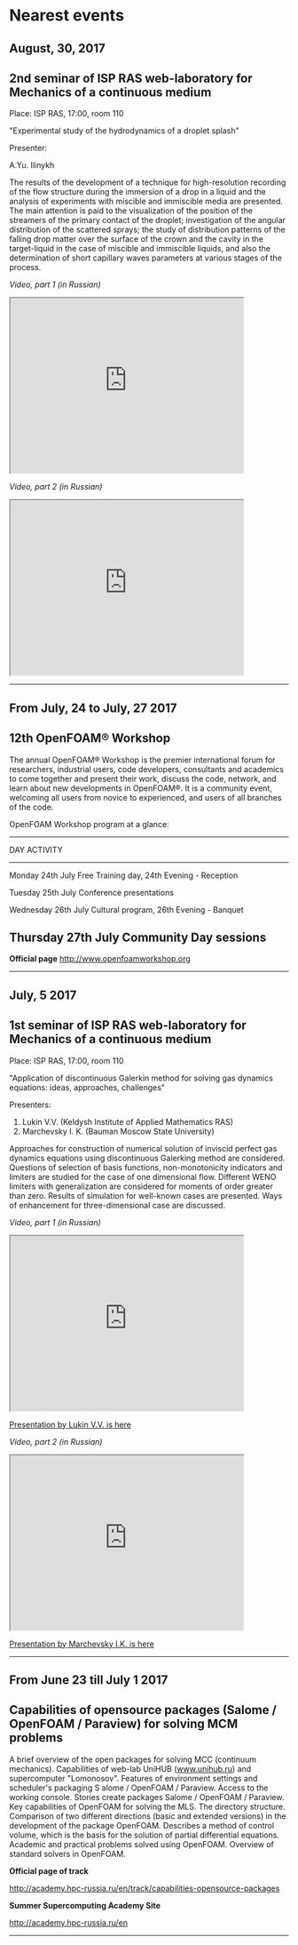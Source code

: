 Nearest events
=================

August, 30, 2017
----------------

2nd seminar of ISP RAS web-laboratory for Mechanics of a continuous medium
--------------------------------------------------------------------------

Place: ISP RAS, 17:00, room 110

"Experimental study of the hydrodynamics of a droplet splash"

Presenter:

A.Yu. Ilinykh

The results of the development of a technique for high-resolution recording of the flow structure
during the immersion of a drop in a liquid and the analysis of experiments with miscible and immiscible
media are presented. The main attention is paid to the visualization of the position of the streamers 
of the primary contact of the droplet; investigation of the angular distribution of the scattered sprays;
the study of distribution patterns of the falling drop matter over the surface of the crown and the 
cavity in the target-liquid in the case of miscible and immiscible liquids, and also the determination 
of short capillary waves parameters at various stages of the process.

*Video, part 1 (in Russian)*

<iframe width="420" height="315"
src="https://www.youtube.com/embed/yXL6UIEsCfs">
</iframe>

*Video, part 2 (in Russian)*

<iframe width="420" height="315"
src="https://www.youtube.com/embed/E6B9cZkyMe0">
</iframe>

______________________________________________________________________________________________________________________

From July, 24 to July, 27 2017
------------------------------

12th OpenFOAM® Workshop
-----------------------

The annual OpenFOAM® Workshop is the premier international forum for researchers, industrial users, code 
developers, consultants and academics to come together and present their work, discuss the code, network, and 
learn about new developments in OpenFOAM®. It is a community event, welcoming all users from novice 
to experienced, and users of all branches of the code.

OpenFOAM Workshop program at a glance:

--------------------------------------------
DAY                 ACTIVITY
------------------- ------------------------
Monday 24th July    Free Training day,
                    24th Evening - Reception

Tuesday 25th July   Conference presentations

Wednesday 26th July Cultural program,
                    26th Evening - Banquet

Thursday 27th July  Community Day sessions
--------------------------------------------

**Official page**
<http://www.openfoamworkshop.org>

______________________________________________________________________________________________________________________

July, 5 2017
------------

1st seminar of ISP RAS web-laboratory for Mechanics of a continuous medium
--------------------------------------------------------------------------

Place: ISP RAS, 17:00, room 110

"Application of discontinuous Galerkin method for solving gas dynamics equations: ideas, approaches, challenges"

Presenters:

1. Lukin V.V. (Keldysh Institute of Applied Mathematics RAS)
2. Marchevsky I. K. (Bauman Moscow State University)

Approaches for construction of numerical solution of inviscid perfect gas dynamics equations using discontinuous
Galerking method are considered. Questions of selection of basis functions, non-monotonicity indicators and limiters 
are studied for the case of one dimensional flow. Different WENO limiters with generalization are considered for
moments of order greater than zero. Results of simulation for well-known cases are presented. Ways of enhancement
for three-dimensional case are discussed.

*Video, part 1 (in Russian)*

<iframe width="420" height="315"
src="https://www.youtube.com/embed/waQyDZqcIS0">
</iframe>

<a href="../Materials/__MCMSEMINAR/ispras17-Lukin.pdf"> Presentation by Lukin V.V. is here  </a>

*Video, part 2 (in Russian)*

<iframe width="420" height="315"
src="https://www.youtube.com/embed/6SQOwr5Ctjc">
</iframe>

<a href="../Materials/__MCMSEMINAR/ispras17-Marchevsky.pdf"> Presentation by Marchevsky I.K. is here  </a>

______________________________________________________________________________________________________________________


From June 23 till July 1 2017
-----------------------------

Capabilities of opensource packages (Salome / OpenFOAM / Paraview) for solving MCM problems
-------------------------------------------------------------------------------------------

A brief overview of the open packages for solving MCC (continuum mechanics). Capabilities of web-lab UniHUB 
(www.unihub.ru) and supercomputer "Lomonosov". Features of environment settings and scheduler's packaging S
alome / OpenFOAM / Paraview. Access to the working console. Stories create packages Salome / OpenFOAM / Paraview. 
Key capabilities of OpenFOAM for solving the MLS. The directory structure. Comparison of two different directions 
(basic and extended versions) in the development of the package OpenFOAM. Describes a method of control volume, 
which is the basis for the solution of partial differential equations. Academic and practical problems solved using 
OpenFOAM. Overview of standard solvers in OpenFOAM.

**Official page of track**

<http://academy.hpc-russia.ru/en/track/capabilities-opensource-packages>

**Summer Supercomputing Academy Site**

<http://academy.hpc-russia.ru/en>


______________________________________________________________________________________________________________________


